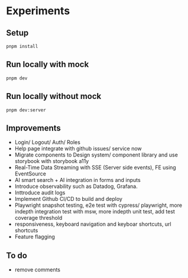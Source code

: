 # Experiments

## Setup

```
pnpm install
```

## Run locally with mock

```
pnpm dev
```

## Run locally without mock

```
pnpm dev:server
```

## Improvements

- Login/ Logout/ Auth/ Roles
- Help page integrate with github issues/ service now
- Migrate components to Design system/ component library and use storybook with storybook a11y
- Real-Time Data Streaming with SSE (Server side events), FE using EventSource
- AI smart search + AI integration in forms and inputs
- Introduce observability such as Datadog, Grafana.
- Inttroduce audit logs
- Implement Github CI/CD to build and deploy
- Playwright snapshot testing, e2e test with cypress/ playwright, more indepth integration test with msw, more indepth unit test, add test coverage threshold
- responsiveness, keyboard navigation and keyboar shortcuts, url shortcuts
- Feature flagging

## To do

- remove comments
